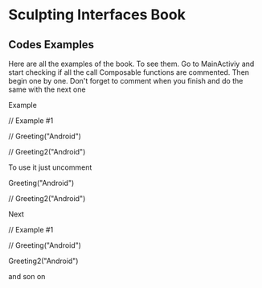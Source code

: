 <h1> Sculpting Interfaces Book </h1>

<h2> Codes Examples </h2>

<p>Here are all the examples of the book. To see them. Go to MainActiviy and start checking if all the call Composable functions are commented. Then 
begin one by one. Don't forget to comment when you finish and do the same with the next one </p>

<p> Example</p>

  // Example #1
<p>  
  // Greeting("Android") 
</p>
<p>
  // Greeting2("Android")
</p>

<p> To use it just uncomment</p>

<p>  
   Greeting("Android") 
</p>
<p>
  // Greeting2("Android")
</p>

<p>Next </p>
  // Example #1
<p>  
  // Greeting("Android") 
</p>
<p>
   Greeting2("Android")
</p>

<p>and son on</p>






